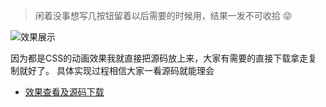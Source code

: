 > 闲着没事想写几按钮留着以后需要的时候用，结果一发不可收拾 😝


  
![效果展示](http://upload-images.jianshu.io/upload_images/10036511-1951e43a3c470043.gif?imageMogr2/auto-orient/strip)

因为都是CSS的动画效果我就直接把源码放上来，大家有需要的直接下载拿走复制就好了。
具体实现过程相信大家一看源码就能理会

- [效果查看及源码下载](https://7coder.top/btns-down.html)
